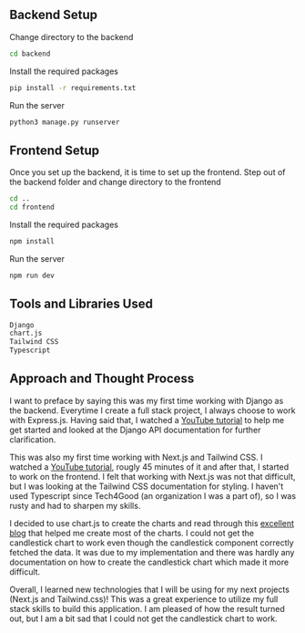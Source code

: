 ## Backend Setup

Change directory to the backend

```bash
cd backend
```

Install the required packages

```bash
pip install -r requirements.txt
```

Run the server

```bash
python3 manage.py runserver
```

## Frontend Setup

Once you set up the backend, it is time to set up the frontend. Step out of the backend folder and change directory to the frontend

```bash
cd ..
cd frontend
```

Install the required packages

```bash
npm install
```

Run the server

```bash
npm run dev
```

## Tools and Libraries Used

```bash
Django
chart.js
Tailwind CSS
Typescript
```

## Approach and Thought Process

I want to preface by saying this was my first time working with Django as the backend. Everytime I create a full stack project, I always choose to work with Express.js. Having said that, I watched a [YouTube tutorial](https://www.youtube.com/watch?v=NoLF7Dlu5mc) to help me get started and looked at the Django API documentation for further clarification.

This was also my first time working with Next.js and Tailwind CSS. I watched a [YouTube tutorial](https://www.youtube.com/watch?v=y7JCnfbETPs), rougly 45 minutes of it and after that, I started to work on the frontend. I felt that working with Next.js was not that difficult, but I was looking at the Tailwind CSS documentation for styling. I haven't used Typescript since Tech4Good (an organization I was a part of), so I was rusty and had to sharpen my skills.

I decided to use chart.js to create the charts and read through this [excellent blog](https://blog.logrocket.com/using-chart-js-react/) that helped me create most of the charts. I could not get the candlestick chart to work even though the candlestick component correctly fetched the data. It was due to my implementation and there was hardly any documentation on how to create the candlestick chart which made it more difficult.

Overall, I learned new technologies that I will be using for my next projects (Next.js and Tailwind.css)! This was a great experience to utilize my full stack skills to build this application. I am pleased of how the result turned out, but I am a bit sad that I could not get the candlestick chart to work.
